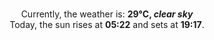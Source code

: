 <p  align="center"><br/>Currently, the weather is: <b> 29°C, <i>clear sky</i></b></br>Today, the sun rises at <b>05:22</b> and sets at <b>19:17</b>.</p>